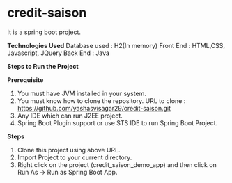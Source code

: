 # credit-saison
It is a spring boot project.

**Technologies Used** 
Database used : H2(In memory)
Front End : HTML,CSS, Javascript, JQuery
Back End : Java

**Steps to Run the Project**

**Prerequisite** 
1. You must have JVM installed in your system.
2. You must know how to clone the repository.
URL to clone : https://github.com/yashasvisagar29/credit-saison.git
3. Any IDE which can run J2EE project.
4. Spring Boot Plugin support or use STS IDE to run Spring Boot Project.

**Steps**
1. Clone this project using above URL.
2. Import Project to your current directory.
3. Right click on the project (credit_saison_demo_app) and then click on Run As -> Run as Spring Boot App.
